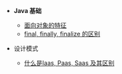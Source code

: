 * **Java 基础**
  * [面向对象的特征](interview/面向对象的特征.md)
  * [final, finally, finalize 的区别](interview/final-finally-finalize-的区别.md)

* 设计模式
  * [什么是Iaas, Paas, Saas 及其区别](interview/什么是Iaas-Paas-Saas-及其区别.md)